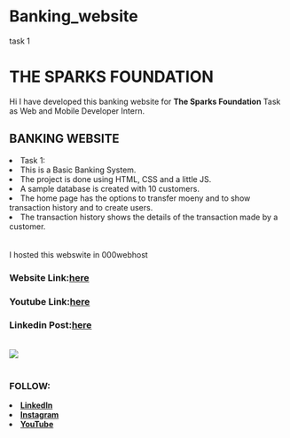 # Banking_website
task 1
# THE SPARKS FOUNDATION 
<p> Hi I have developed this banking website for <b>The Sparks Foundation</b> Task as Web and Mobile Developer Intern.</p>
<h2 color="green">BANKING WEBSITE </h2>
<li>Task 1:</li>
<li>This is a Basic Banking System.</li>
<li>The project is done using HTML, CSS and a little JS.</li>
<li>A sample database is created with 10 customers.</li>
<li>The home page has the options to transfer moeny and to show transaction history and to create users.</li>
<li>The transaction history shows the details of the transaction made by a customer.</li>

 <br>
 <br>
 I hosted this webswite in 000webhost<br>
 
 <h3> <b>Website Link:<b><a href="">here<a></h3>
  <h3> <b>Youtube Link:<b><a href="">here<a></h3>
   <h3> <b>Linkedin Post:<b><a href="">here<a></h3><br>
 <a href="https://charitywebsitedemogrip2021.000webhostapp.com/"><img src="screenshot.png"> </a><br><br>
    
<h3>FOLLOW:</h3>
<li><a href="">LinkedIn</a>
<li><a href="">Instagram</a>
<li><a
href=
"">YouTube</a>
